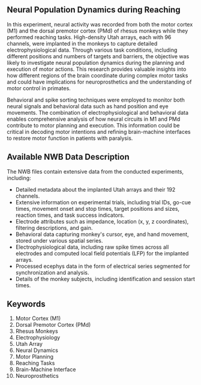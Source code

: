 ## Neural Population Dynamics during Reaching

In this experiment, neural activity was recorded from both the motor cortex (M1) and the dorsal premotor cortex (PMd) of rhesus monkeys while they performed reaching tasks. High-density Utah arrays, each with 96 channels, were implanted in the monkeys to capture detailed electrophysiological data. Through various task conditions, including different positions and numbers of targets and barriers, the objective was likely to investigate neural population dynamics during the planning and execution of motor actions. This research provides valuable insights into how different regions of the brain coordinate during complex motor tasks and could have implications for neuroprosthetics and the understanding of motor control in primates.

Behavioral and spike sorting techniques were employed to monitor both neural signals and behavioral data such as hand position and eye movements. The combination of electrophysiological and behavioral data enables comprehensive analysis of how neural circuits in M1 and PMd contribute to motor planning and execution. This information could be critical in decoding motor intentions and refining brain-machine interfaces to restore motor function in patients with paralysis.

## Available NWB Data Description

The NWB files contain extensive data from the conducted experiments, including:
- Detailed metadata about the implanted Utah arrays and their 192 channels.
- Extensive information on experimental trials, including trial IDs, go-cue times, movement onset and stop times, target positions and sizes, reaction times, and task success indicators.
- Electrode attributes such as impedance, location (x, y, z coordinates), filtering descriptions, and gain.
- Behavioral data capturing monkey's cursor, eye, and hand movement, stored under various spatial series.
- Electrophysiological data, including raw spike times across all electrodes and computed local field potentials (LFP) for the implanted arrays.
- Processed ecephys data in the form of electrical series segmented for synchronization and analysis.
- Details of the monkey subjects, including identification and session start times.

## Keywords

1. Motor Cortex (M1)
2. Dorsal Premotor Cortex (PMd)
3. Rhesus Monkeys
4. Electrophysiology
5. Utah Array
6. Neural Dynamics
7. Motor Planning
8. Reaching Tasks
9. Brain-Machine Interface
10. Neuroprosthetics